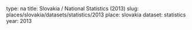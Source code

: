 type: na
title: Slovakia / National Statistics (2013)
slug: places/slovakia/datasets/statistics/2013
place: slovakia
dataset: statistics
year: 2013
